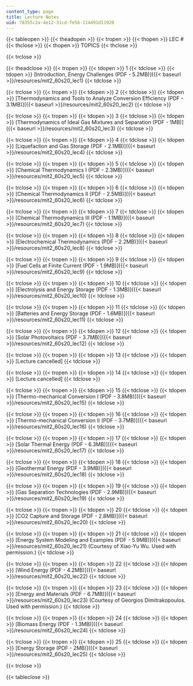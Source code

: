 ```yaml
---
content_type: page
title: Lecture Notes
uid: 78355c2a-4e12-31cd-fe56-114491d11920
---
```


{{< tableopen >}}
{{< theadopen >}}
{{< tropen >}}
{{< thopen >}}
LEC #
{{< thclose >}}
{{< thopen >}}
TOPICS
{{< thclose >}}

{{< trclose >}}

{{< theadclose >}}
{{< tropen >}}
{{< tdopen >}}
1
{{< tdclose >}}
{{< tdopen >}}
[Introduction, Energy Challenges (PDF - 5.2MB)]({{< baseurl >}}/resources/mit2_60s20_lec1)
{{< tdclose >}}

{{< trclose >}}
{{< tropen >}}
{{< tdopen >}}
2
{{< tdclose >}}
{{< tdopen >}}
[Thermodynamics and Tools to Analyze Conversion Efficiency (PDF - 3.1MB)]({{< baseurl >}}/resources/mit2_60s20_lec2)
{{< tdclose >}}

{{< trclose >}}
{{< tropen >}}
{{< tdopen >}}
3
{{< tdclose >}}
{{< tdopen >}}
[Thermodynamics of Ideal Gas Mixtures and Separation (PDF - 1MB)]({{< baseurl >}}/resources/mit2_60s20_lec3)
{{< tdclose >}}

{{< trclose >}}
{{< tropen >}}
{{< tdopen >}}
4
{{< tdclose >}}
{{< tdopen >}}
[Liquefaction and Gas Storage (PDF - 2.1MB)]({{< baseurl >}}/resources/mit2_60s20_lec4)
{{< tdclose >}}

{{< trclose >}}
{{< tropen >}}
{{< tdopen >}}
5
{{< tdclose >}}
{{< tdopen >}}
[Chemical Thermodynamics I (PDF - 2.3MB)]({{< baseurl >}}/resources/mit2_60s20_lec5)
{{< tdclose >}}

{{< trclose >}}
{{< tropen >}}
{{< tdopen >}}
6
{{< tdclose >}}
{{< tdopen >}}
[Chemical Thermodynamics II (PDF - 2.5MB)]({{< baseurl >}}/resources/mit2_60s20_lec6)
{{< tdclose >}}

{{< trclose >}}
{{< tropen >}}
{{< tdopen >}}
7
{{< tdclose >}}
{{< tdopen >}}
[Chemical Thermodynamics III (PDF - 1.1MB)]({{< baseurl >}}/resources/mit2_60s20_lec7)
{{< tdclose >}}

{{< trclose >}}
{{< tropen >}}
{{< tdopen >}}
8
{{< tdclose >}}
{{< tdopen >}}
[Electrochemical Thermodynamics (PDF - 2.2MB)]({{< baseurl >}}/resources/mit2_60s20_lec8)
{{< tdclose >}}

{{< trclose >}}
{{< tropen >}}
{{< tdopen >}}
9
{{< tdclose >}}
{{< tdopen >}}
[Fuel Cells at Finite Current (PDF - 1.9MB)]({{< baseurl >}}/resources/mit2_60s20_lec9)
{{< tdclose >}}

{{< trclose >}}
{{< tropen >}}
{{< tdopen >}}
10
{{< tdclose >}}
{{< tdopen >}}
[Electrolysis and Energy Storage (PDF - 1.3MB)]({{< baseurl >}}/resources/mit2_60s20_lec10)
{{< tdclose >}}

{{< trclose >}}
{{< tropen >}}
{{< tdopen >}}
11
{{< tdclose >}}
{{< tdopen >}}
[Batteries and Energy Storage (PDF - 1.6MB)]({{< baseurl >}}/resources/mit2_60s20_lec11)
{{< tdclose >}}

{{< trclose >}}
{{< tropen >}}
{{< tdopen >}}
12
{{< tdclose >}}
{{< tdopen >}}
[Solar Photovoltaics (PDF - 3.7MB)]({{< baseurl >}}/resources/mit2_60s20_lec12)
{{< tdclose >}}

{{< trclose >}}
{{< tropen >}}
{{< tdopen >}}
13
{{< tdclose >}}
{{< tdopen >}}
\[Lecture cancelled\]
{{< tdclose >}}

{{< trclose >}}
{{< tropen >}}
{{< tdopen >}}
14
{{< tdclose >}}
{{< tdopen >}}
\[Lecture cancelled\]
{{< tdclose >}}

{{< trclose >}}
{{< tropen >}}
{{< tdopen >}}
15
{{< tdclose >}}
{{< tdopen >}}
[Thermo-mechanical Conversion I (PDF - 3.8MB)]({{< baseurl >}}/resources/mit2_60s20_lec15)
{{< tdclose >}}

{{< trclose >}}
{{< tropen >}}
{{< tdopen >}}
16
{{< tdclose >}}
{{< tdopen >}}
[Thermo-mechanical Conversion II (PDF - 3.7MB)]({{< baseurl >}}/resources/mit2_60s20_lec16)
{{< tdclose >}}

{{< trclose >}}
{{< tropen >}}
{{< tdopen >}}
17
{{< tdclose >}}
{{< tdopen >}}
[Solar Thermal Energy (PDF - 6.3MB)]({{< baseurl >}}/resources/mit2_60s20_lec17)
{{< tdclose >}}

{{< trclose >}}
{{< tropen >}}
{{< tdopen >}}
18
{{< tdclose >}}
{{< tdopen >}}
[Geothermal Energy (PDF - 3.9MB)]({{< baseurl >}}/resources/mit2_60s20_lec18)
{{< tdclose >}}

{{< trclose >}}
{{< tropen >}}
{{< tdopen >}}
19
{{< tdclose >}}
{{< tdopen >}}
[Gas Separation Technologies (PDF - 2.9MB)]({{< baseurl >}}/resources/mit2_60s20_lec19)
{{< tdclose >}}

{{< trclose >}}
{{< tropen >}}
{{< tdopen >}}
20
{{< tdclose >}}
{{< tdopen >}}
[CO2 Capture and Storage (PDF - 2.8MB)]({{< baseurl >}}/resources/mit2_60s20_lec20)
{{< tdclose >}}

{{< trclose >}}
{{< tropen >}}
{{< tdopen >}}
21
{{< tdclose >}}
{{< tdopen >}}
[Energy System Modeling and Examples (PDF - 5.9MB)]({{< baseurl >}}/resources/mit2_60s20_lec21) (Courtesy of Xiao-Yu Wu. Used with permission.)
{{< tdclose >}}

{{< trclose >}}
{{< tropen >}}
{{< tdopen >}}
22
{{< tdclose >}}
{{< tdopen >}}
[Wind Energy (PDF - 4.2MB)]({{< baseurl >}}/resources/mit2_60s20_lec22)
{{< tdclose >}}

{{< trclose >}}
{{< tropen >}}
{{< tdopen >}}
23
{{< tdclose >}}
{{< tdopen >}}
[Energy and Materials (PDF - 6.7MB)]({{< baseurl >}}/resources/mit2_60s20_lec23) (Courtesy of Georgios Dimitrakopoulos. Used with permission.)
{{< tdclose >}}

{{< trclose >}}
{{< tropen >}}
{{< tdopen >}}
24
{{< tdclose >}}
{{< tdopen >}}
[Biomass Energy (PDF - 1.3MB)]({{< baseurl >}}/resources/mit2_60s20_lec24)
{{< tdclose >}}

{{< trclose >}}
{{< tropen >}}
{{< tdopen >}}
25
{{< tdclose >}}
{{< tdopen >}}
[Energy Storage (PDF - 2MB)]({{< baseurl >}}/resources/mit2_60s20_lec25)
{{< tdclose >}}

{{< trclose >}}

{{< tableclose >}}